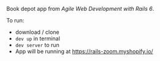 Book depot app from _Agile Web Development with Rails 6_. 

To run: 
- download / clone
- `dev up` in terminal
- `dev server` to run
- App will be running at https://rails-zoom.myshopify.io/
